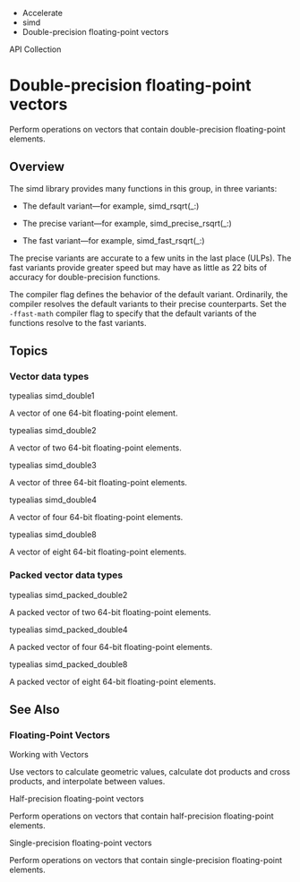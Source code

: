 

- Accelerate
- simd
-  Double-precision floating-point vectors 

API Collection

# Double-precision floating-point vectors

Perform operations on vectors that contain double-precision floating-point elements.

## Overview

The simd library provides many functions in this group, in three variants:

- The default variant—for example, simd_rsqrt(_:)

- The precise variant—for example, simd_precise_rsqrt(_:)

- The fast variant—for example, simd_fast_rsqrt(_:)

The precise variants are accurate to a few units in the last place (ULPs). The fast variants provide greater speed but may have as little as 22 bits of accuracy for double-precision functions.

The compiler flag defines the behavior of the default variant. Ordinarily, the compiler resolves the default variants to their precise counterparts. Set the `-ffast-math` compiler flag to specify that the default variants of the functions resolve to the fast variants.

## Topics

### Vector data types

typealias simd_double1

A vector of one 64-bit floating-point element.

typealias simd_double2

A vector of two 64-bit floating-point elements.

typealias simd_double3

A vector of three 64-bit floating-point elements.

typealias simd_double4

A vector of four 64-bit floating-point elements.

typealias simd_double8

A vector of eight 64-bit floating-point elements.

### Packed vector data types

typealias simd_packed_double2

A packed vector of two 64-bit floating-point elements.

typealias simd_packed_double4

A packed vector of four 64-bit floating-point elements.

typealias simd_packed_double8

A packed vector of eight 64-bit floating-point elements.

## See Also

### Floating-Point Vectors

Working with Vectors

Use vectors to calculate geometric values, calculate dot products and cross products, and interpolate between values.

Half-precision floating-point vectors

Perform operations on vectors that contain half-precision floating-point elements.

Single-precision floating-point vectors

Perform operations on vectors that contain single-precision floating-point elements.

